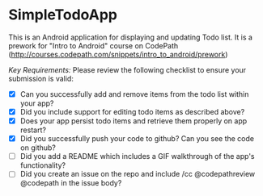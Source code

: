 # SimpleTodoApp
This is an Android application for displaying and updating Todo list. It is a prework for "Intro to Android" course on CodePath (http://courses.codepath.com/snippets/intro_to_android/prework)

*Key Requirements:*
Please review the following checklist to ensure your submission is valid:
- [x] Can you successfully add and remove items from the todo list within your app?
- [x] Did you include support for editing todo items as described above?
- [x] Does your app persist todo items and retrieve them properly on app restart?
- [x] Did you successfully push your code to github? Can you see the code on github?
- [ ] Did you add a README which includes a GIF walkthrough of the app's functionality?
- [ ] Did you create an issue on the repo and include /cc @codepathreview @codepath in the issue body?

